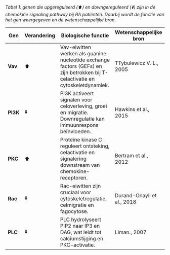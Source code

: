 
*Tabel 1: genen die upgereguleerd (⬆️) en downgereguleerd (⬇️) zijn in de chemokine signaling pathway bij RA patiënten. Daarbij wordt de functie van het gen weergegeven en de wetenschappelijke bron.*

| Gen  | Verandering | Biologische functie | Wetenschappelijke bron |
|------|-------------|------------------------------------------------|----------------|
| **Vav**  | ⬆️          | Vav-eiwitten werken als guanine nucleotide exchange factors (GEFs) en zijn betrokken bij T-celactivatie en cytoskeletdynamiek. | TTybulewicz V. L., 2005 |
| **PI3K** | ⬇️          | PI3K activeert signalen voor celoverleving, groei en migratie. Downregulatie kan immuunrespons beïnvloeden. | Hawkins et al., 2015 |
| **PKC**  | ⬆️          | Proteïne kinase C reguleert ontsteking, celactivatie en signalering downstream van chemokine-receptoren. | Bertram et al., 2012 |
| **Rac**  | ⬇️          | Rac-eiwitten zijn cruciaal voor cytoskeletregulatie, celmigratie en fagocytose. | Durand-Onayli et al., 2018 |
| **PLC**  | ⬇️          | PLC hydrolyseert PIP2 naar IP3 en DAG, wat leidt tot calciumstijging en PKC-activatie. | Liman., 2007 |
